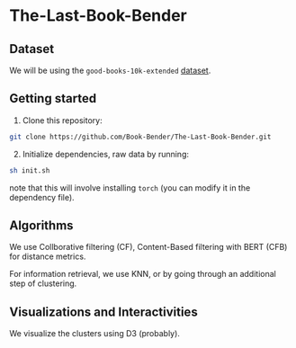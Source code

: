 # The-Last-Book-Bender

## Dataset

We will be using the `good-books-10k-extended` [dataset](https://github.com/malcolmosh/goodbooks-10k-extended).

## Getting started

1. Clone this repository:

```bash
git clone https://github.com/Book-Bender/The-Last-Book-Bender.git
```

2. Initialize dependencies, raw data by running:

```bash
sh init.sh
```

note that this will involve installing `torch` (you can modify it in the dependency file).

## Algorithms

We use Collborative filtering (CF), Content-Based filtering with BERT (CFB) for distance metrics.

For information retrieval, we use KNN, or by going through an additional step of clustering.

## Visualizations and Interactivities

We visualize the clusters using D3 (probably).

